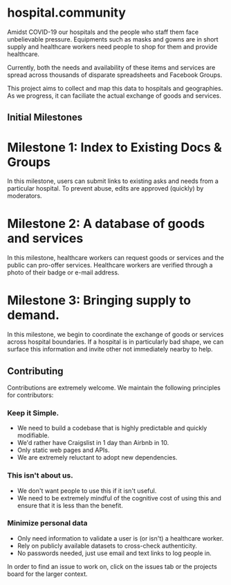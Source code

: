 # hospital.community

Amidst COVID-19 our hospitals and the people who staff them face unbelievable pressure. Equipments such as masks and gowns are in short supply and healthcare workers need people to shop for them and provide healthcare.

Currently, both the needs and availability of these items and services are spread across thousands of disparate spreadsheets and Facebook Groups.

This project aims to collect and map this data to hospitals and geographies. As we progress, it can faciliate the actual exchange of goods and services.

## Initial Milestones

# Milestone 1: Index to Existing Docs & Groups

In this milestone, users can submit links to existing asks and needs from a particular hospital. To prevent abuse, edits are approved (quickly) by moderators.

# Milestone 2: A database of goods and services

In this milestone, healthcare workers can request goods or services and the public can pro-offer services. Healthcare workers are verified through a photo of their badge or e-mail address.

# Milestone 3: Bringing supply to demand.

In this milestone, we begin to coordinate the exchange of goods or services across hospital boundaries. If a hospital is in particularly bad shape, we can surface this information and invite other not immediately nearby to help.

## Contributing

Contributions are extremely welcome. We maintain the following principles for contributors:

### Keep it Simple.
- We need to build a codebase that is highly predictable and quickly modifiable.
- We'd rather have Craigslist in 1 day than Airbnb in 10.
- Only static web pages and APIs.
- We are extremely reluctant to adopt new dependencies.

### This isn't about us.
- We don't want people to use this if it isn't useful.
- We need to be extremely mindful of the cognitive cost of using this and ensure that it is less than the benefit.

### Minimize personal data
- Only need information to validate a user is (or isn't) a healthcare worker.
- Rely on publicly available datasets to cross-check authenticity.
- No passwords needed, just use email and text links to log people in.

In order to find an issue to work on, click on the issues tab or the projects board for the larger context.
